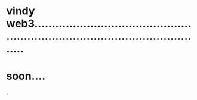 # vindy web3.......................................................................................................
# soon....
.
